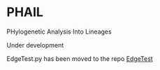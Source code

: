 # PHAIL
PHylogenetic Analysis Into Lineages

Under development

EdgeTest.py has been moved to the repo [EdgeTest](https://github.com/jfwalker/EdgeTest/)

